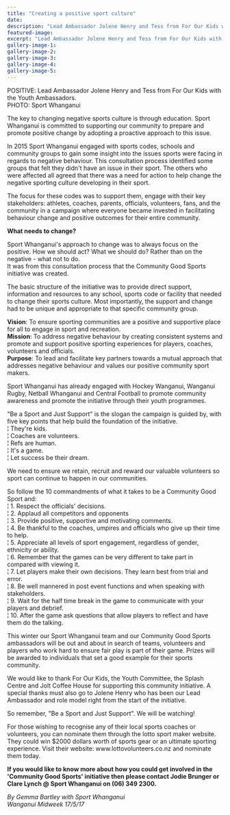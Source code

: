 ```yaml
---
title: "Creating a positive sport culture"
date: 
description: "Lead Ambassador Jolene Henry and Tess from For Our Kids with the Youth Ambassadors..."
featured-image: 
excerpt: "Lead Ambassador Jolene Henry and Tess from For Our Kids with the Youth Ambassadors."
gallery-image-1: 
gallery-image-2: 
gallery-image-3: 
gallery-image-4: 
gallery-image-5: 
---
```


<p>POSITIVE: Lead Ambassador Jolene Henry and Tess from For Our Kids with the Youth Ambassadors.&nbsp;<br />PHOTO: Sport Whanganui</p>
<p>The key to changing negative sports culture is through education. Sport Whanganui is committed to supporting our community to prepare and promote positive change by adopting a proactive approach to this issue.</p>
<p>In 2015 Sport Whanganui engaged with sports codes, schools and community groups to gain some insight into the issues sports were facing in regards to negative behaviour. This consultation process identified some groups that felt they didn't have an issue in their sport. The others who were affected all agreed that there was a need for action to help change the negative sporting culture developing in their sport.</p>
<p>The focus for these codes was to support them, engage with their key stakeholders: athletes, coaches, parents, officials, volunteers, fans, and the community in a campaign where everyone became invested in facilitating behaviour change and positive outcomes for their entire community.</p>
<p><strong>What needs to change?</strong></p>
<p>Sport Whanganui's approach to change was to always focus on the positive. How we should act? What we should do? Rather than on the negative - what not to do.<br />It was from this consultation process that the Community Good Sports initiative was created.</p>
<p>The basic structure of the initiative was to provide direct support, information and resources to any school, sports code or facility that needed to change their sports culture. Most importantly, the support and change had to be unique and appropriate to that specific community group.</p>
<p><strong>Vision</strong>: To ensure sporting communities are a positive and supportive place for all to engage in sport and recreation.<br /><strong>Mission</strong>: To address negative behaviour by creating consistent systems and promote and support positive sporting experiences for players, coaches, volunteers and officials.<br /><strong>Purpose</strong>: To lead and facilitate key partners towards a mutual approach that addresses negative behaviour and values our positive community sport makers.</p>
<p>Sport Whanganui has already engaged with Hockey Wanganui, Wanganui Rugby, Netball Whanganui and Central Football to promote community awareness and promote the initiative through their youth programmes.</p>
<p>"Be a Sport and Just Support" is the slogan the campaign is guided by, with five key points that help build the foundation of the initiative.<br />&brvbar; They're kids.<br />&brvbar; Coaches are volunteers.<br />&brvbar; Refs are human.<br />&brvbar; It's a game.<br />&brvbar; Let success be their dream.</p>
<p>We need to ensure we retain, recruit and reward our valuable volunteers so sport can continue to happen in our communities.</p>
<p>So follow the 10 commandments of what it takes to be a Community Good Sport and:<br />&brvbar; 1. Respect the officials' decisions.<br />&brvbar; 2. Applaud all competitors and opponents<br />&brvbar; 3. Provide positive, supportive and motivating comments.<br />&brvbar; 4. Be thankful to the coaches, umpires and officials who give up their time to help.<br />&brvbar; 5. Appreciate all levels of sport engagement, regardless of gender, ethnicity or ability.<br />&brvbar; 6. Remember that the games can be very different to take part in compared with viewing it.<br />&brvbar; 7. Let players make their own decisions. They learn best from trial and error.<br />&brvbar; 8. Be well mannered in post event functions and when speaking with stakeholders.<br />&brvbar; 9. Wait for the half time break in the game to communicate with your players and debrief.<br />&brvbar; 10. After the game ask questions that allow players to reflect and have them do the talking.</p>
<p>This winter our Sport Whanganui team and our Community Good Sports ambassadors will be out and about in search of teams, volunteers and players who work hard to ensure fair play is part of their game. Prizes will be awarded to individuals that set a good example for their sports community.</p>
<p>We would like to thank For Our Kids, the Youth Committee, the Splash Centre and Jolt Coffee House for supporting this community initiative. A special thanks must also go to Jolene Henry who has been our Lead Ambassador and role model right from the start of the initiative.</p>
<p>So remember, "Be a Sport and Just Support". We will be watching!</p>
<p>For those wishing to recognise any of their local sports coaches or volunteers, you can nominate them through the lotto sport maker website. They could win $2000 dollars worth of sports gear or an ultimate sporting experience. Visit their website: www.lottovolunteers.co.nz and nominate them today.</p>
<p><strong>If you would like to know more about how you could get involved in the 'Community Good Sports' initiative then please contact Jodie Brunger or Clare Lynch @ Sport Whanganui on (06) 349 2300.</strong></p>
<p class="clear syndicator"><em>By Gemma Bartley with Sport Whanganui</em><br /><em>Wanganui Midweek 17/5/17</em></p>

